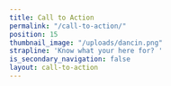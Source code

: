 ```yaml
---
title: Call to Action
permalink: "/call-to-action/"
position: 15
thumbnail_image: "/uploads/dancin.png"
strapline: 'Know what your here for? '
is_secondary_navigation: false
layout: call-to-action
---
```



